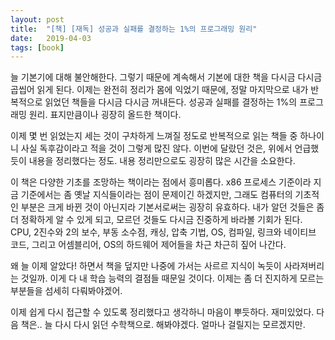 ```yaml
---
layout: post
title:  "[책] [재독] 성공과 실패를 결정하는 1%의 프로그래밍 원리"
date:   2019-04-03
tags: [book]
---
```


늘 기본기에 대해 불안해한다. 그렇기 때문에 계속해서 기본에 대한 책을 다시금 다시금 곱씹어 읽게 된다. 이제는 완전히 정리가 몸에 익었기 때문에, 정말 마지막으로 내가 반복적으로 읽었던 책들을 다시금 다시금 꺼내든다. 성공과 실패를 결정하는 1%의 프로그래밍 원리. 표지만큼이나 굉장히 올드한 책이다.

이제 몇 번 읽었는지 세는 것이 구차하게 느껴질 정도로 반복적으로 읽는 책들 중 하나이니 사실 독후감이라고 적을 것이 그렇게 많진 않다. 이번에 달랐던 것은, 위에서 언급했듯이 내용을 정리했다는 정도. 내용 정리만으로도 굉장히 많은 시간을 소요한다.

이 책은 다양한 기초를 조망하는 책이라는 점에서 흥미롭다. x86 프로세스 기준이라 지금 기준에서는 좀 옛날 지식들이라는 점이 문제이긴 하겠지만, 그래도 컴퓨터의 기초적인 부분은 크게 바뀐 것이 아닌지라 기본서로써는 굉장히 유효하다. 내가 알던 것들은 좀 더 정확하게 알 수 있게 되고, 모르던 것들도 다시금 진중하게 바라볼 기회가 된다. CPU, 2진수와 2의 보수, 부동 소수점, 캐싱, 압축 기법, OS, 컴파일, 링크와 네이티브 코드, 그리고 어셈블리어, OS의 하드웨어 제어들을 차근 차근히 짚어 나간다.

왜 늘 이제 알았다! 하면서 책을 덮지만 나중에 가서는 사르르 지식이 녹듯이 사라져버리는 것일까. 이게 다 내 학습 능력의 결점들 때문일 것이다. 이제는 좀 더 진지하게 모르는 부분들을 섬세히 다뤄봐야겠어.

이제 쉽게 다시 접근할 수 있도록 정리했다고 생각하니 마음이 뿌듯하다. 재미있었다. 다음 책은.. 늘 다시 다시 읽던 수학책으로. 해봐야겠다. 얼마나 걸릴지는 모르겠지만.
